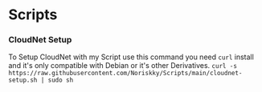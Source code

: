 # Scripts

### CloudNet Setup
To Setup CloudNet with my Script use this command you need `curl` install and it's only compatible with Debian or it's other Derivatives.
`curl -s https://raw.githubusercontent.com/Noriskky/Scripts/main/cloudnet-setup.sh | sudo sh`
